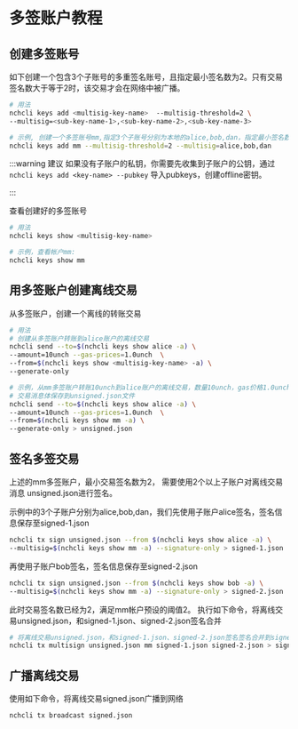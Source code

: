 # 多签账户教程

## 创建多签账号

如下创建一个包含3个子账号的多重签名账号，且指定最小签名数为2。只有交易签名数大于等于2时，该交易才会在网络中被广播。

```bash
# 用法
nchcli keys add <multisig-key-name>  --multisig-threshold=2 \
--multisig=<sub-key-name-1>,<sub-key-name-2>,<sub-key-name-3>

# 示例, 创建一个多签账号mm,指定3个子账号分别为本地的alice,bob,dan，指定最小签名数为2
nchcli keys add mm --multisig-threshold=2 --multisig=alice,bob,dan
```

:::warning 建议
如果没有子账户的私钥，你需要先收集到子账户的公钥，通过
```nchcli keys add <key-name> --pubkey```
导入pubkeys，创建offline密钥。

:::

查看创建好的多签账号

```bash
# 用法
nchcli keys show <multisig-key-name>

# 示例，查看帐户mm:
nchcli keys show mm
```

## 用多签账户创建离线交易

从多签账户，创建一个离线的转账交易

```bash
# 用法
# 创建从多签账户转账到alice账户的离线交易
nchcli send --to=$(nchcli keys show alice -a) \
--amount=10unch --gas-prices=1.0unch  \
--from=$(nchcli keys show <multisig-key-name> -a) \
--generate-only

# 示例，从mm多签账户转账10unch到alice账户的离线交易，数量10unch，gas价格1.0unch, 
# 交易消息体保存到unsigned.json文件
nchcli send --to=$(nchcli keys show alice -a) \
--amount=10unch --gas-prices=1.0unch  \
--from=$(nchcli keys show mm -a) \
--generate-only > unsigned.json
```

## 签名多签交易

上述的mm多签账户，最小交易签名数为2， 需要使用2个以上子账户对离线交易消息 unsigned.json进行签名。

示例中的3个子账户分别为alice,bob,dan，我们先使用子账户alice签名，签名信息保存至signed-1.json

```bash
nchcli tx sign unsigned.json --from $(nchcli keys show alice -a) \
--multisig=$(nchcli keys show mm -a) --signature-only > signed-1.json
```

再使用子账户bob签名，签名信息保存至signed-2.json

```bash
nchcli tx sign unsigned.json --from $(nchcli keys show bob -a) \
--multisig=$(nchcli keys show mm -a) --signature-only > signed-2.json
```

此时交易签名数已经为2，满足mm帐户预设的阈值2。 执行如下命令，将离线交易unsigned.json，和signed-1.json、signed-2.json签名合并

```bash
# 将离线交易unsigned.json，和signed-1.json、signed-2.json签名签名合并到signed.json文件
nchcli tx multisign unsigned.json mm signed-1.json signed-2.json > signed.json
```

## 广播离线交易

使用如下命令，将离线交易signed.json广播到网络

```bash
nchcli tx broadcast signed.json
```